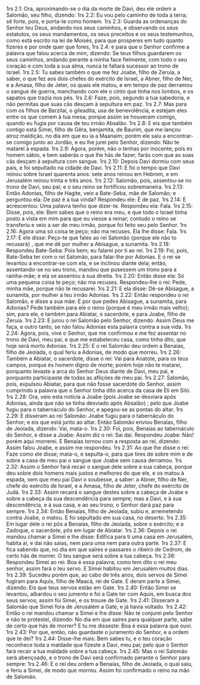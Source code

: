 1rs 2.1: Ora, aproximando-se o dia da morte de Davi, deu ele ordem a Salomão, seu filho, dizendo:
1rs 2.2: Eu vou pelo caminho de toda a terra; sê forte, pois, e porta-te como homem.
1rs 2.3: Guarda as ordenanças do Senhor teu Deus, andando nos seus caminhos, e observando os seus estatutos, os seus mandamentos, os seus preceitos e os seus testemunhos, como está escrito na lei de Moisés, para que prosperes em tudo quanto fizeres e por onde quer que fores,
1rs 2.4: e para que o Senhor confirme a palavra que falou acerca de mim, dizendo: Se teus filhos guardarem os seus caminhos, andando perante a minha face fielmente, com todo o seu coração e com toda a sua alma, nunca te faltará sucessor ao trono de Israel.
1rs 2.5: Tu sabes também o que me fez Joabe, filho de Zeruia, a saber, o que fez aos dois chefes do exército de Israel, a Abner, filho de Ner, e a Amasa, filho de Jeter, os quais ele matou, e em tempo de paz derramou o sangue de guerra, manchando com ele o cinto que tinha nos lombos, e os sapatos que trazia nos pés.
1rs 2.6: Faze, pois, segundo a tua sabedoria, e não permitas que suas cãs desçam à sepultura em paz.
1rs 2.7: Mas para com os filhos de Barzilai, o gileadita, usa de benevolência, e estejam eles entre os que comem à tua mesa; porque assim se houveram comigo, quando eu fugia por causa de teu irmão Absalão.
1rs 2.8: E eis que também contigo está Simei, filho de Gêra, benjamita, de Baurim, que me lançou atroz maldição, no dia em que eu ia a Maanaim; porém ele saiu a encontrar-se comigo junto ao Jordão, e eu lhe jurei pelo Senhor, dizendo: Não te matarei à espada.
1rs 2.9: Agora, porém, não o tenhas por inocente; pois és homem sábio, e bem saberás o que lhe hás de fazer; farás com que as suas cãs desçam à sepultura com sangue.
1rs 2.10: Depois Davi dormiu com seus pais, e foi sepultado na cidade de Davi.
1rs 2.11: E foi o tempo que Davi reinou sobre Israel quarenta anos: sete anos reinou em Hebrom, e em Jerusalém reinou trinta e três anos.
1rs 2.12: Salomão, pois, assentou-se no trono de Davi, seu pai; e o seu reino se fortificou sobremaneira.
1rs 2.13: Então Adonias, filho de Hagite, veio a Bate-Seba, mãe de Salomão; e perguntou ela: De paz é a tua vinda? Respondeu ele: É de paz.
1rs 2.14: E acrescentou: Uma palavra tenho que dizer-te. Respondeu ela: Fala.
1rs 2.15: Disse, pois, ele: Bem sabes que o reino era meu, e que todo o Israel tinha posto a vista em mim para que eu viesse a reinar; contudo o reino se transferiu e veio a ser de meu irmão, porque foi feito seu pelo Senhor.
1rs 2.16: Agora uma só coisa te peço; não ma recuses. Ela lhe disse: Fala.
1rs 2.17: E ele disse: Peço-te que fales ao rei Salomão {porque ele não to recusará} , que me dê por mulher a Abisague, a sunamita.
1rs 2.18: Respondeu Bate-Seba: Pois bem; eu falarei por ti ao rei.
1rs 2.19: Foi, pois, Bate-Seba ter com o rei Salomão, para falar-lhe por Adonias. E o rei se levantou a encontrar-se com ela, e se inclinou diante dela; então, assentando-se no seu trono, mandou que pusessem um trono para a rainha-mãe; e ela se assentou à sua direita.
1rs 2.20: Então disse ela: Só uma pequena coisa te peço; não ma recuses. Respondeu-lhe o rei: Pede, minha mãe, porque não te recusarei.
1rs 2.21: E ela disse: Dê-se Abisague, a sunamita, por mulher a teu irmão Adonias.
1rs 2.22: Então respondeu o rei Salomão, e disse a sua mãe: E por que pedes Abisague, a sunamita, para Adonias? Pede também para ele o reino {porque é meu irmão mais velho}; sim, para ele, e também para Abiatar, o sacerdote, e para Joabe, filho de Zeruia.
1rs 2.23: E jurou o rei Salomão pelo Senhor, dizendo: Assim Deus me faça, e outro tanto, se não falou Adonias esta palavra contra a sua vida.
1rs 2.24: Agora, pois, vive o Senhor, que me confirmou e me fez assentar no trono de Davi, meu pai, e que me estabeleceu casa, como tinha dito, que hoje será morto Adonias.
1rs 2.25: E o rei Salomão deu ordem a Benaías, filho de Jeoiada, o qual feriu a Adonias, de modo que morreu.
1rs 2.26: Também a Abiatar, o sacerdote, disse o rei: Vai para Anatote, para os teus campos, porque és homem digno de morte; porém hoje não te matarei, porquanto levaste a arca do Senhor Deus diante de Davi, meu pai, e porquanto participaste de todas as aflições de meu pai.
1rs 2.27: Salomão, pois, expulsou Abiatar, para que não fosse sacerdote do Senhor, assim cumprindo a palavra que o Senhor tinha dito acerca da casa de Eli em Siló.
1rs 2.28: Ora, veio esta notícia a Joabe {pois Joabe se desviara após Adonias, ainda que não se tinha desviado após Absalão} ; pelo que Joabe fugiu para o tabernáculo do Senhor, e apegou-se as pontas do altar.
1rs 2.29: E disseram ao rei Salomão: Joabe fugiu para o tabernáculo do Senhor; e eis que está junto ao altar. Então Salomão enviou Benaías, filho de Jeoiada, dizendo: Vai, mata-o.
1rs 2.30: Foi, pois, Benaías ao tabernáculo do Senhor, e disse a Joabe: Assim diz o rei: Sai daí. Respondeu Joabe: Não! porém aqui morrerei. E Benaías tornou com a resposta ao rei, dizendo: Assim falou Joabe, e assim me respondeu.
1rs 2.31: Ao que lhe disse o rei: Faze como ele disse; mata-o, e sepulta-o, para que tires de sobre mim e de sobre a casa de meu pai o sangue que Joabe sem causa derramou.
1rs 2.32: Assim o Senhor fará recair o sangue dele sobre a sua cabeça, porque deu sobre dois homens mais justos e melhores do que ele, e os matou à espada, sem que meu pai Davi o soubesse, a saber: a Abner, filho de Ner, chefe do exército de Israel, e a Amasa, filho de Jeter, chefe do exército de Judá.
1rs 2.33: Assim recairá o sangue destes sobre a cabeça de Joabe e sobre a cabeça da sua descendência para sempre; mas a Davi, e à sua descendência, e à sua casa, e ao seu trono, o Senhor dará paz para sempre.
1rs 2.34: Então Benaías, filho de Jeoiada, subiu e, arremetendo contra Joabe, o matou. E foi sepultado em sua casa, no deserto.
1rs 2.35: Em lugar dele o rei pôs a Benaías, filho de Jeoiada, sobre o exército; e a Zadoque, o sacerdote, pôs em lugar de Abiatar.
1rs 2.36: Depois o rei mandou chamar a Simei e lhe disse: Edifica para ti uma casa em Jerusalém, habita aí, e daí não saias, nem para uma nem para outra parte.
1rs 2.37: E fica sabendo que, no dia em que saíres e passares o ribeiro de Cedrom, de certo hás de morrer. O teu sangue será sobre a tua cabeça.
1rs 2.38: Respondeu Simei ao rei: Boa é essa palavra; como tem dito o rei meu senhor, assim fará o teu servo. E Simei habitou em Jerusalém muitos dias.
1rs 2.39: Sucedeu porém que, ao cabo de três anos, dois servos de Simei fugiram para Aquis, filho de Maacá, rei de Gate. E deram parte a Simei, dizendo: Eis que teus servos estão em Gate.
1rs 2.40: Então Simei se levantou, albardou o seu jumento e foi a Gate ter com Aquis, em busca dos seus servos; assim foi Simei, e os trouxe de Gate.
1rs 2.41: Disseram a Salomão que Simei fora de Jerusalém a Gate, e já havia voltado.
1rs 2.42: Então o rei mandou chamar a Simei e lhe disse: Não te conjurei pelo Senhor e não te protestei, dizendo: No dia em que saíres para qualquer parte, sabe de certo que hás de morrer? E tu me disseste: Boa é essa palavra que ouvi.
1rs 2.43: Por que, então, não guardaste o juramento do Senhor, e a ordem que te dei?
1rs 2.44: Disse-lhe mais: Bem sabes tu, e o teu coração reconhece toda a maldade que fizeste a Davi, meu pai; pelo que o Senhor fará recair a tua maldade sobre a tua cabeça.
1rs 2.45: Mas o rei Salomão será abençoado, e o trono de Davi será confirmado perante o Senhor para sempre:
1rs 2.46: E o rei deu ordem a Benaías, filho de Jeoiada, o qual saiu, e feriu a Simei, de modo que morreu. Assim foi confirmado o reino na mão de Salomão.
